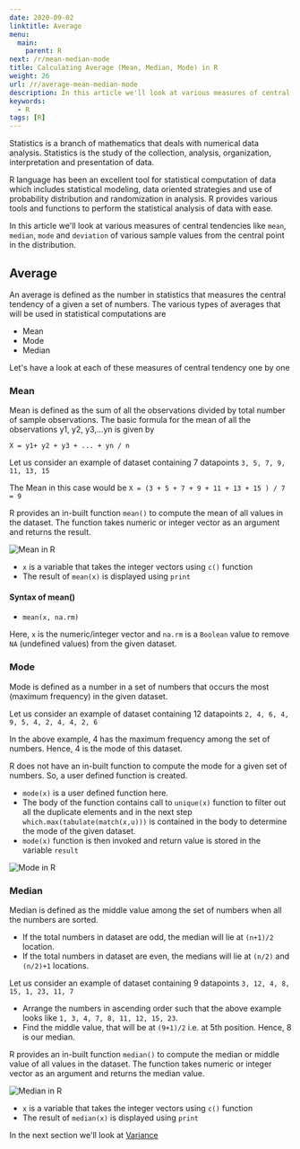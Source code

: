 ```yaml
---
date: 2020-09-02
linktitle: Average
menu:
  main:
    parent: R
next: /r/mean-median-mode
title: Calculating Average (Mean, Median, Mode) in R
weight: 26
url: /r/average-mean-median-mode
description: In this article we'll look at various measures of central tendencies like mean, median, mode and deviation of various sample values from the central point in the distribution.
keywords:
  - R
tags: [R]  
---
```

Statistics is a branch of mathematics that deals with numerical data analysis. Statistics is the study of the collection, analysis, organization, interpretation and presentation of data.

R language has been an excellent tool for statistical computation of data which includes statistical modeling, data oriented strategies and use of probability distribution and randomization in analysis. R provides various tools and functions to perform the statistical analysis of data with ease.

In this article we'll look at various measures of central tendencies like `mean`, `median`, `mode` and `deviation` of various sample values from the central point in the distribution.

## Average
An average is defined as the number in statistics that measures the central tendency of a given a set of numbers. The various types of averages that will be used in statistical computations are

- Mean
- Mode
- Median

Let's have a look at each of these measures of central tendency one by one

### Mean
Mean is defined as the sum of all the observations divided by total number of sample observations. The basic formula for the mean of all the observations y1, y2, y3,…yn is given by 

`X = y1+ y2 + y3 + ... + yn / n`

Let us consider an example of dataset containing 7 datapoints `3, 5, 7, 9, 11, 13, 15`

The Mean in this case would be `X = (3 + 5 + 7 + 9 + 11 + 13 + 15 ) / 7 = 9`

R provides an in-built function `mean()` to compute the mean of all values in the dataset. The function  takes numeric or integer vector as an argument and returns the result.

![Mean in R](/images/R/R-mean.png?width=60pc "Mean")

- `x` is a variable that takes the integer vectors using `c()` function
- The result of `mean(x)` is displayed using `print`

#### Syntax of mean()
- `mean(x, na.rm)`

Here, `x` is the numeric/integer vector and `na.rm` is a `Boolean` value to remove `NA` (undefined values) from the given dataset.

### Mode 
Mode is defined as a number in a set of numbers that occurs the most (maximum frequency) in the given dataset.

Let us consider an example of dataset containing 12 datapoints `2, 4, 6, 4, 9, 5, 4, 2, 4, 4, 2, 6`

In the above example, 4 has the maximum frequency among the set of numbers. Hence, 4 is the mode of this dataset.

R does not have an in-built function to compute the mode for a given set of numbers. So, a user defined function is created.

- `mode(x)` is a user defined function here.
- The body of the function contains call to `unique(x)` function to filter out all the duplicate elements and in the next step `which.max(tabulate(match(x,u)))` is contained in the body to determine the mode of the given dataset.
- `mode(x)` function is then invoked and return value is stored in the variable `result`

![Mode in R](/images/R/R-mode.png?width=60pc "Mode")

### Median
Median is defined as the middle value among the set of numbers when all the numbers are sorted. 

- If the total numbers in dataset are odd, the median will lie at `(n+1)/2` location.
- If the total numbers in dataset are even, the medians will lie at `(n/2)` and `(n/2)+1` locations.

Let us consider an example of dataset containing 9 datapoints `3, 12, 4, 8, 15, 1, 23, 11, 7`

- Arrange the numbers in ascending order such that the above example looks like `1, 3, 4, 7, 8, 11, 12, 15, 23`.
- Find the middle value, that will be at `(9+1)/2` i.e. at 5th position. Hence, 8 is our median.

R provides an in-built function `median()` to compute the median or middle value of all values in the dataset. The function takes numeric or integer vector as an argument and returns the median value.

![Median in R](/images/R/R-median.png?width=60pc "Median")

- `x` is a variable that takes the integer vectors using `c()` function
- The result of `median(x)` is displayed using `print`

In the next section we'll look at [Variance](/r/variance)
